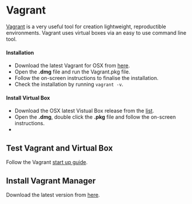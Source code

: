# Vagrant

[Vagrant](https://www.vagrantup.com) is a very useful tool for creation lightweight, reproductible environments. Vagrant uses virtual boxes via an easy to use command line tool.

#### Installation

* Download the latest Vagrant for OSX from [here](https://www.vagrantup.com/downloads.html).
* Open the **.dmg** file and run the Vagrant.pkg file.
* Follow the on-screen instructions to finalise the installation.
* Check the installation by running `vagrant -v`.

#### Install Virtual Box

* Download the OSX latest Vistual Box release from the [list](https://www.virtualbox.org/wiki/Downloads).
* Open the **.dmg**, double click the **.pkg** file and follow the on-screen instructions.
* 

## Test Vagrant and Virtual Box

Follow the Vagrant [start up guide](https://docs.vagrantup.com/v2/getting-started/project_setup.html).

## Install Vagrant Manager

Download the latest version from [here](http://vagrantmanager.com/downloads/).